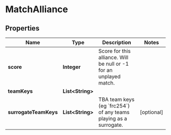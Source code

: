 
# MatchAlliance

## Properties
Name | Type | Description | Notes
------------ | ------------- | ------------- | -------------
**score** | **Integer** | Score for this alliance. Will be null or -1 for an unplayed match. | 
**teamKeys** | **List&lt;String&gt;** |  | 
**surrogateTeamKeys** | **List&lt;String&gt;** | TBA team keys (eg &#x60;frc254&#x60;) of any teams playing as a surrogate. |  [optional]




